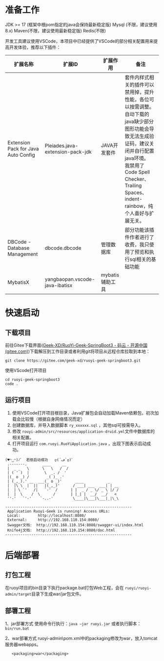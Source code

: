 # 准备工作

JDK >= 17 (框架中根pom指定的java会保持最新稳定版)
Mysql (不限，建议使用8.x)
Maven(不限，建议使用最新稳定版)
Redis(不限)

开发工具建议使用VSCode，本项目中已经提供了VSCode的部分相关配置用来提高开发体验，推荐以下插件：

| 扩展名称                            | 扩展ID                           | 扩展作用        | 备注                                                                                                                                                                                                                                        |
| ----------------------------------- | -------------------------------- | --------------- | ------------------------------------------------------------------------------------------------------------------------------------------------------------------------------------------------------------------------------------------- |
| Extension Pack for Java Auto Config | Pleiades.java-extension-pack-jdk | JAVA开发套件    | 套件内样式相关的插件可以禁用掉，提升性能，各位可以按需调整。<br />自动下载的java缺少部分图形功能会导致无法生成验证码，建议关闭并自行配置java环境。<br />我禁用了Code Spell Checker、Trailing Spaces、indent-rainbow，纯个人喜好与扩展无关。 |
| DBCode - Database Management        | dbcode.dbcode                    | 管理数据库      | 部分功能该插件作者进行了收费，我只使用了预览和执行sql相关的基础功能                                                                                                                                                                         |
| MybatisX                            | yangbaopan.vscode-java-ibatisx   | mybatis辅助工具 |                                                                                                                                                                                                                                             |

# 快速启动

## 下载项目

前往Gitee下载界面([Geek-XD/RuoYi-Geek-SpringBoot3 - 码云 - 开源中国(gitee.com)](https://gitee.com/geek-xd/ruoyi-geek-vue3))下载解压到工作目录或者利用git将项目从远程仓库拉取到本地：

```
git clone https://gitee.com/geek-xd/ruoyi-geek-springboot3.git
```

使用VScode打开项目

```
cd ruoyi-geek-springboot3
code .
```

## 运行项目

1. 使用VSCode打开项目根目录，Java扩展包会自动加载Maven依赖包，初次加载会比较慢（根据自身网络情况而定）
2. 创建数据库，并导入数据脚本 `ry_xxxxxx.sql` ，其他sql可按需导入。
3. 修改 `rouyi-admin/src/resources/application-druid.yml`文件中数据库的相关配置。
4. 打开项目运行 `com.ruoyi.RuoYiApplication.java` ，出现下图表示启动成功。

```
(♥◠‿◠)ﾉﾞ  若依启动成功   ლ(´ڡ`ლ)ﾞ  
 .-------.       ____     __
 |  _ _   \      \   \   /  /
 | ( ' )  |       \  _. /  '
 |(_ o _) /        _( )_ .'
 | (_,_).' __  ___(_ o _)'      ____           _
 |  |\ \  |  ||   |(_,_)'      / ___| ___  ___| | __
 |  | \ `'   /|   `-'  /      | |  _ / _ \/ _ \ |/ /
 |  |  \    /  \      /       | |_| |  __/  __/   <
 ''-'   `'-'    `-..-'         \____|\___|\___|_|\_\

----------------------------------------------------------
 Application Ruoyi-Geek is running! Access URLs:
 Local:        http://localhost:8080/
 External:     http://192.168.110.154:8080/
 Swagger文档:  http://192.168.110.154:8080/swagger-ui/index.html
 Knife4j文档:  http://192.168.110.154:8080/doc.html
----------------------------------------------------------
```

# 后端部署

## 打包工程

在ruoyi项目的bin目录下执行package.bat打包Web工程，会在 `ruoyi/ruoyi-admin/target`目录下生成war/jar包文件。

## 部署工程

1、jar部署方式
使用命令行执行：`java –jar ruoyi.jar` 或者执行脚本：`bin/run.bat`

2、war部署方式
ruoyi-admin\pom.xml中的packaging修改为war，放入tomcat服务器webapps。

```
   <packaging>war</packaging>
```
